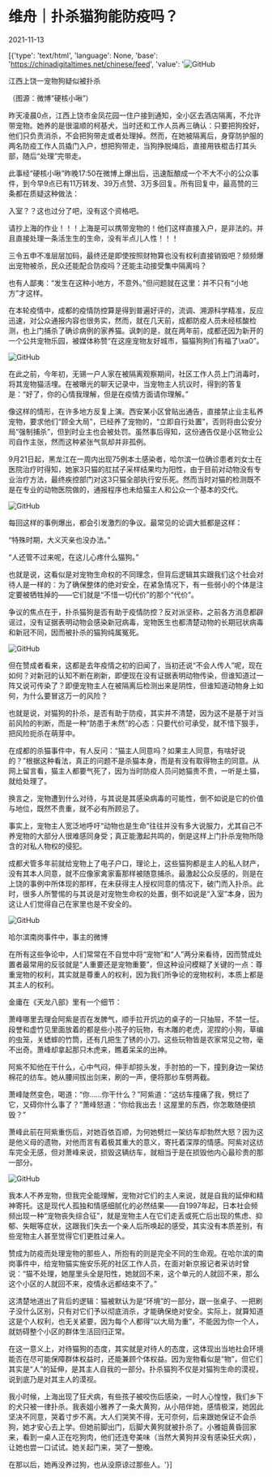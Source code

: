 # 维舟｜扑杀猫狗能防疫吗？

2021-11-13

[{'type': 'text/html', 'language': None, 'base': 'https://chinadigitaltimes.net/chinese/feed', 'value': '![GitHub](https://chinadigitaltimes.net/chinese/files/2021/11/image-1636784196542.png)

 江西上饶一宠物狗疑似被扑杀

（图源：微博“硬核小啾”） 

昨天凌晨0点，江西上饶市金凤花园一住户接到通知，全小区去酒店隔离，不允许带宠物。她养的是很温顺的柯基犬，当时还和工作人员再三确认：只要把狗拴好，他们只负责消杀，不会把狗带走或者处理掉。然而，在她被隔离后，身穿防护服的两名防疫工作人员撬门入户，想把狗带走，当狗挣脱绳后，直接用铁棍击打其头部，随后“处理”完带走。

此事经“硬核小啾”昨晚17:50在微博上爆出后，迅速酝酿成一个不大不小的公众事件，到今早9点已有11万转发、39万点赞、3万多回复。所有回复中，最高赞的三条都在质疑这种做法：



入室？？这也过分了吧，没有这个资格吧。

请抄上海的作业！！！上海是可以携带宠物的！他们这样直接入户，是非法的。并且直接处理一条活生生的生命，没有半点儿人性！！！

三令五申不准层层加码，最终还是即使按照财物算也没有权利直接销毁吧？频频爆出宠物被杀，民众还能配合防疫吗？还能主动接受集中隔离吗？



也有人鄙夷：“发生在这种小地方，不意外。”但问题就在这里：并不只有“小地方”才这样。

在本轮疫情中，成都的疫情防控算是得到普遍好评的，流调、溯源科学精准，反应迅速，对公众通报内容也很务实，然而，就在几天前，成都防疫人员未经核酸检测，也上门捕杀了确诊病例的家养猫。讽刺的是，就在两年前，成都还因为新开的一个公共宠物乐园，被媒体称赞“在这座宠物友好城市，猫猫狗狗们有福了\xa0”。

![GitHub](https://chinadigitaltimes.net/chinese/files/2021/11/post-673201-618f5896b7e3d.)

在此之前，今年初，无锡一户人家在被隔离观察期间，社区工作人员上门消毒时，将其宠物猫活埋。在被曝光的聊天记录中，当宠物主人抗议时，得到的答复是：“好了，你的心情我理解，但是在疫情方面请你理解。”

像这样的情形，在许多地方反复上演。西安某小区曾贴出通告，直接禁止业主私养宠物，要求他们“顾全大局”，已经养了宠物的，“立即自行处置”，否则将由公安分局“强制捕杀”，但到时业主也会被处罚。虽然事后得知，这份通告仅是小区物业公司自作主张，然而这种紧张气氛却并非孤例。

9月21日起，黑龙江在一周内出现75例本土感染者，哈尔滨一位确诊患者刘女士在医院治疗时得知，她家3只猫的肛拭子采样结果均为阳性，由于目前对动物没有专业治疗方法，最终疾控部门对这3只猫全部执行安乐死。然而当时对猫的检测既不是在专业的动物医院做的，通报程序也未给猫主人和公众一个基本的交代。

![GitHub](https://chinadigitaltimes.net/chinese/files/2021/11/post-673201-618f5896bf9c6.)

每回这样的事例爆出，都会引发激烈的争议。最常见的论调大抵都是这样：

“特殊时期，大义灭亲也没办法。”

“人还管不过来呢，在这儿心疼什么猫狗。”

也就是说，这看似是对宠物生命权的不同理念，但背后逻辑其实跟我们这个社会对待人是一样的：为了确保整体的绝对安全，在紧急情况下，有一些弱小的个体是注定要被牺牲掉的——它们就是“不惜一切代价”的那个“代价”。

争议的焦点在于，扑杀猫狗是否有助于疫情防控？反对派坚称，之前各方消息都辟谣过，没有证据表明动物会感染新冠病毒，宠物医生也都清楚动物的长期冠状病毒和新冠不同，因而被扑杀的猫狗纯属冤死。

![GitHub](https://chinadigitaltimes.net/chinese/files/2021/11/post-673201-618f5896ca129.)

但在赞成者看来，这都是去年疫情之初的旧闻了，当初还说“不会人传人”呢，现在如何？对新冠的认知不断在刷新，即便现在没有证据表明动物传染，但谁知道过一阵又说可传染了？即便宠物主人在被隔离后检测出来是阴性，但谁知道动物身上如何，为什么要冒这万一的风险？

也就是说，对猫狗的扑杀，是否有助于防疫，其实并不清楚，因为这不是基于对当前风险的判断，而是一种“防患于未然”的心态：只要代价可承受，就不惜下狠手，把风险扼杀在萌芽中。

在成都的杀猫事件中，有人反问：“猫主人同意吗？如果主人同意，有啥好说的？”根据这种看法，真正的问题不是杀猫本身，而是有没有取得物主的同意。从网上留言看，猫主人都要气死了，因为当时防疫人员问她猫贵不贵，一听是土猫，就给处理了。

换言之，宠物遭到什么对待，与其说是其感染病毒的可能性，倒不如说是它的价值与地位，既然不贵重，就不必有所顾忌了。

事实上，宠物主人宽泛地呼吁“动物也是生命”往往并没有多大说服力，尤其自己不养宠物的大部分人很难感同身受；真正能激起共鸣的，倒是这样上门扑杀宠物所隐含的对私人物权的侵犯。

成都犬管多年前就给宠物上了电子户口，理论上，这些猫狗都是主人的私人财产，没有其本人同意，就不应像家禽家畜那样被随意捕杀。最激起公众反感的，则是在上饶的事例中所体现的那样，在未获得主人授权同意的情况下，破门而入扑杀。此时，很多人所警惕的与其说是对宠物生命权的处置，倒不如说是“入室”本身，因为这让人们觉得自己在家里也是不安全的。

![GitHub](https://chinadigitaltimes.net/chinese/files/2021/11/post-673201-618f5896dabd1.png)

哈尔滨南岗事件中，事主的微博  

在所有这些争论中，人们常常在不自觉中将“宠物”和“人”两分来看待，因而赞成处置者最常用的反驳就是“人重要还是宠物重要”，但这种设问模糊了关键的一点：尊重宠物的权利，其实就是尊重人的权利，因为我们所争论的宠物权利，本质上都是其主人的权利。

金庸在《天龙八部》里有一个细节：



萧峰哪里去理会阿紫是否在发脾气，顺手拉开炕边的桌子的一只抽屉，不禁一怔。段誉和虚竹见里面放着的都是些小孩子的玩物，有木雕的老虎，泥捏的小狗，草编的虫笼，关蟋蟀的竹筒，还有几把生了锈的小刀。这些玩物皆是农家常见之物，毫不出奇。萧峰却拿起那只木虎来，瞧着呆呆的出神。

阿紫不知他在干什么，心中气闷，伸手却掠头发，手肘拍的一下，撞到身边一架纺棉花的纺车。她从腰间拔出剑来，刷的一声，便将那纱车劈两截。

萧峰陡然变色，喝道：“你……你干什么？”阿紫道：“这纺车撞痛了我，劈烂了它，又碍你什么事了？”萧峰怒道：“你给我出去！这屋里的东西，你怎敢随便损毁？”



萧峰此前在阿紫重伤后，对她百依百顺，为何她劈烂一架纺车却勃然大怒？因为这是他义母的遗物，对他而言有着极其重大的意义，寄托着深厚的情感。阿紫对这纺车完全无感，但对萧峰来说，损毁这辆纺车，就相当于是在损毁他内心最珍贵的那一部分。

![GitHub](https://chinadigitaltimes.net/chinese/files/2021/11/post-673201-618f5896e3a72.)

我本人不养宠物，但我完全能理解，宠物对它们的主人来说，就是自我的延伸和精神寄托。这是现代人孤独和情感细腻化的必然结果——自1997年起，日本社会频频出现一种“宠物丧失综合征”，就是宠物主人在它们走丢或死亡后出现的焦虑、抑郁、失眠等症状，这跟我们失去一个亲人后所唤起的感受，其实没有本质差别，有些宠物主人甚至觉得它们更胜过亲人。

赞成为防疫而处理宠物的那些人，所抱有的则是完全不同的生命观。在哈尔滨的南岗事件中，给宠物猫实施安乐死的社区工作人员，在面对新京报记者采访时曾说：“猫不处理，她屋里头全是阳性，她就回不来，这个单元的人就回不来，那么这个小区的人就回不来，疫情永远都结束不了。”

这清楚地道出了背后的逻辑：猫被默认为是“环境”的一部分，跟一张桌子、一把刷子没什么区别，只有对它们予以彻底消杀，才能确保绝对安全。实际上，就算知道这是个人权利，也无关紧要，因为每个人都得“以大局为重”，不能因为你一个人，就妨碍整个小区的群体生活回归正常。

在这一意义上，对待猫狗的态度，其实就是对待人的态度，这体现出当地社会环境能否在尽可能保障群体权益时，还能兼顾个体权益。因为宠物看似是“物”，但它们其实是“人”的延伸，是其主人自我的一部分。扑杀猫狗不仅是对猫狗生命的漠视，说到底乃是对其主人的漠视。

我小时候，上海出现了狂犬病，有些孩子被咬伤后感染，一时人心惶惶，我们乡下的犬只被一律扑杀。我表姐小雅养了一条大黄狗，从小陪伴她，感情极深，她因此坚决不同意，哭着寸步不离。大人们哭笑不得，无可奈何，后来跟她保证不会杀狗，她才安心去上学。但她前脚出门，后脚大黄狗就被扑杀了。小雅姐黄昏回家来，看到一桌人正在吃狗肉，他们还连夸美味（当然大黄狗并没有感染狂犬病），让她也尝一口试试。她关起门来，哭了一整晚。

在那以后，她再没养过狗，也从没原谅过那些人。'}]